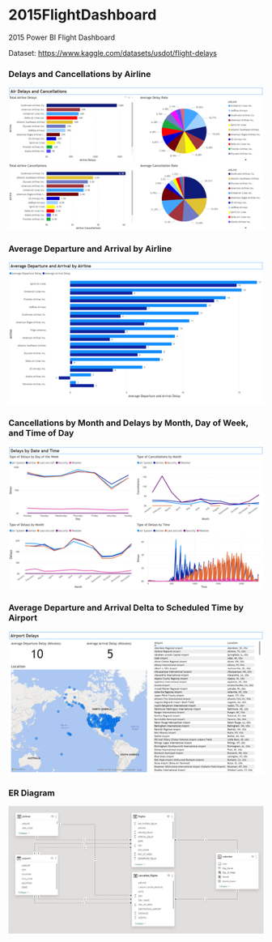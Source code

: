 # 2015FlightDashboard
2015 Power BI Flight Dashboard

Dataset:
https://www.kaggle.com/datasets/usdot/flight-delays

### Delays and Cancellations by Airline

<img src=https://github.com/WilliamJMora/2015FlightDashboard/blob/main/Pictures/PowerBI1.png>

### Average Departure and Arrival by Airline

<img src=https://github.com/WilliamJMora/2015FlightDashboard/blob/main/Pictures/PowerBI2.png>

### Cancellations by Month and Delays by Month, Day of Week, and Time of Day

<img src=https://github.com/WilliamJMora/2015FlightDashboard/blob/main/Pictures/PowerBI3.png>

### Average Departure and Arrival Delta to Scheduled Time by Airport

<img src=https://github.com/WilliamJMora/2015FlightDashboard/blob/main/Pictures/PowerBI4.png>

### ER Diagram

<img src=https://github.com/WilliamJMora/2015FlightDashboard/blob/main/Pictures/Relationships.png>
